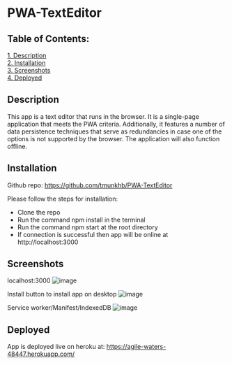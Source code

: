 # PWA-TextEditor


## Table of Contents:  
[1. Description](#Description)   
[2. Installation](#Installation)  
[3. Screenshots](#Screenshots)  
[4. Deployed](#Deployed)   

## Description
This app is a text editor that runs in the browser. It is a single-page application that meets the PWA criteria. Additionally, it features a number of data persistence techniques that serve as redundancies in case one of the options is not supported by the browser. The application will also function offline.

## Installation
Github repo: https://github.com/tmunkhb/PWA-TextEditor

Please follow the steps for installation:

- Clone the repo
- Run the command npm install in the terminal
- Run the command npm start at the root directory
- If connection is successful then app will be online at http://localhost:3000 

## Screenshots
localhost:3000
![image](https://user-images.githubusercontent.com/109834827/207199250-003906c5-6be3-45b8-814c-8a0e84316e43.png)

Install button to install app on desktop
![image](https://user-images.githubusercontent.com/109834827/207199937-662d4f68-ed8f-4334-bd23-20a51110a8e6.png)

Service worker/Manifest/IndexedDB
![image](https://user-images.githubusercontent.com/109834827/207200117-3b728168-4430-41e2-83b7-41310fdba2c9.png)

## Deployed
App is deployed live on heroku at: 
https://agile-waters-48447.herokuapp.com/

